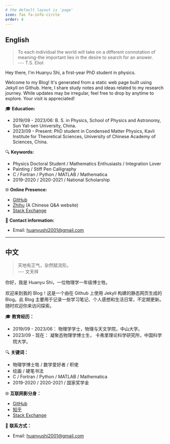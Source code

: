 ```yaml
---
# the default layout is 'page'
icon: fas fa-info-circle
order: 4
---
```


## English
> To each individual the world will take on a different connotation of meaning-the important lies in the desire to search for an answer.  
> --- T.S. Eliot

Hey there, I'm Huanyu Shi, a first-year PhD student in physics.

Welcome to my Blog! It's generated from a static web page built using Jekyll on Github. Here, I share study notes and ideas related to my research journey. While updates may be irregular, feel free to drop by anytime to explore. Your visit is appreciated!

🎓 **Education:**
- 2019/09 - 2023/06: B. S. in Physics, School of Physics and Astronomy, Sun Yat-sen University, China.
- 2023/09 - Present: PhD student in Condensed Matter Physics, Kavli Institute for Theoretical Sciences, University of Chinese Academy of Sciences, China.

🔍 **Keywords:**

* Physics Doctoral Student / Mathematics Enthusiasts / Integration Lover 
* Painting / Stiff Pen Calligraphy
* C / Fortran / Python / MATLAB / Mathematica
* 2019-2020 / 2020-2021 / National Scholarship

🌐 **Online Presence:**

* [GitHub](https://github.com/huanyushi)
* [Zhihu](https://www.zhihu.com/people/za-ran-zhu-fu-liu-xing) (A Chinese Q&A website)
* [Stack Exchange](https://stackexchange.com/users/24950721/huanyu-shi)

📧 **Contact information:**

* Email: [huanyushi2001@gmail.com](mailto:huanyushi2001@gmail.com)


---

## 中文
> 天地有正气，杂然赋流形。  
> --- 文天祥

你好，我是 Huanyu Shi，一位物理学一年级博士牲。

欢迎来到我的 Blog！这是一个由在 Github 上使用 Jekyll 构建的静态网页生成的 Blog。此 Blog 主要用于记录一些学习笔记、个人感想和生活日常，不定期更新。随时欢迎你来访问探索。

🎓 **教育经历：**
- 2019/09 - 2023/06： 物理学学士，物理与天文学院，中山大学。
- 2023/09 - 现在： 凝聚态物理学博士生， 卡弗里理论科学研究所，中国科学院大学。

🔍 **关键词：**
* 物理学博士牲 / 数学爱好者 / 积佬
* 绘画 / 硬笔书法
* C / Fortran / Python / MATLAB / Mathematica
* 2019-2020 / 2020-2021 / 国家奖学金

🌐 **互联网影分身：**

* [GitHub](https://github.com/huanyushi)
* [知乎](https://www.zhihu.com/people/za-ran-zhu-fu-liu-xing)
* [Stack Exchange](https://stackexchange.com/users/24950721/huanyu-shi)

📧 **联系方式：**

* Email: [huanyushi2001@gmail.com](mailto:huanyushi2001@gmail.com)

